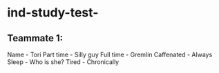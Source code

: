 # ind-study-test-

## Teammate 1:
Name - Tori
Part time - Silly guy
Full time - Gremlin
Caffenated - Always
Sleep - Who is she?
Tired - Chronically